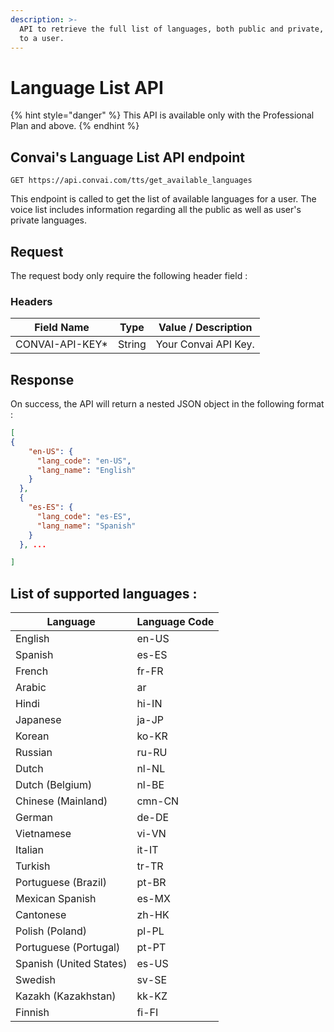 ```yaml
---
description: >-
  API to retrieve the full list of languages, both public and private, available
  to a user.
---
```


# Language List API

{% hint style="danger" %}
This API is available only with the Professional Plan and above.
{% endhint %}

## Convai's Language List API endpoint

```markup
GET https://api.convai.com/tts/get_available_languages
```

This endpoint is called to get the list of available languages for a user. The voice list includes information regarding all the public as well as user's private languages.

## Request

The request body only require the following header field :&#x20;

### Headers

| Field Name       | Type   | Value / Description  |
| ---------------- | ------ | -------------------- |
| CONVAI-API-KEY\* | String | Your Convai API Key. |

## Response

On success, the API will return a nested JSON object in the following format :&#x20;

```json
[
{
    "en-US": {
      "lang_code": "en-US",
      "lang_name": "English"
    }
  },
  {
    "es-ES": {
      "lang_code": "es-ES",
      "lang_name": "Spanish"
    }
  }, ...

]
```



## List of supported languages :&#x20;

| Language                | Language Code |
| ----------------------- | ------------- |
| English                 | en-US         |
| Spanish                 | es-ES         |
| French                  | fr-FR         |
| Arabic                  | ar            |
| Hindi                   | hi-IN         |
| Japanese                | ja-JP         |
| Korean                  | ko-KR         |
| Russian                 | ru-RU         |
| Dutch                   | nl-NL         |
| Dutch (Belgium)         | nl-BE         |
| Chinese (Mainland)      | cmn-CN        |
| German                  | de-DE         |
| Vietnamese              | vi-VN         |
| Italian                 | it-IT         |
| Turkish                 | tr-TR         |
| Portuguese (Brazil)     | pt-BR         |
| Mexican Spanish         | es-MX         |
| Cantonese               | zh-HK         |
| Polish (Poland)         | pl-PL         |
| Portuguese (Portugal)   | pt-PT         |
| Spanish (United States) | es-US         |
| Swedish                 | sv-SE         |
| Kazakh (Kazakhstan)     | kk-KZ         |
| Finnish                 | fi-FI         |
